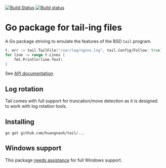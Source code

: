 [![Build Status](https://travis-ci.org/hpcloud/tail.svg)](https://travis-ci.org/hpcloud/tail)
[![Build status](https://ci.appveyor.com/api/projects/status/vrl3paf9md0a7bgk/branch/master?svg=true)](https://ci.appveyor.com/project/Nino-K/tail/branch/master)

# Go package for tail-ing files

A Go package striving to emulate the features of the BSD `tail` program.

```Go
t, err := tail.TailFile("/var/log/nginx.log", tail.Config{Follow: true})
for line := range t.Lines {
    fmt.Println(line.Text)
}
```

See [API documentation](http://godoc.org/github.com/huangnauh/tail).

## Log rotation

Tail comes with full support for truncation/move detection as it is
designed to work with log rotation tools.

## Installing

    go get github.com/huangnauh/tail/...

## Windows support

This package [needs assistance](https://github.com/huangnauh/tail/labels/Windows) for full Windows support.
